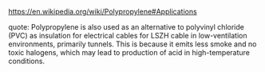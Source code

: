 https://en.wikipedia.org/wiki/Polypropylene#Applications

quote:
Polypropylene is also used as an alternative to polyvinyl chloride (PVC) as insulation for electrical cables for LSZH cable in low-ventilation environments, primarily tunnels. This is because it emits less smoke and no toxic halogens, which may lead to production of acid in high-temperature conditions.
